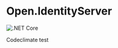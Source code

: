 # Open.IdentityServer

![.NET Core](https://github.com/RadekHermann/Open.IdentityServer/workflows/.NET%20Core/badge.svg?branch=master&event=push)

Codeclimate test
